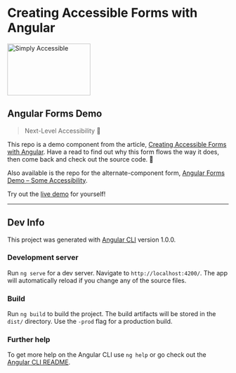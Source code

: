 # Creating Accessible Forms with Angular

<img src="http://simplyaccessible.com/wordpress/wp-content/themes/sa-wp-2014/images/logo.svg" width="189" height="118" alt="Simply Accessible">

## Angular Forms Demo

> Next-Level Accessibility 💪

This repo is a demo component from the article, [Creating Accessible Forms with Angular](https://simplyaccessible.com). Have a read to find out why this form flows the way it does, then come back and check out the source code. 🙂

Also available is the repo for the alternate-component form, [Angular Forms Demo &ndash; Some Accessibility](https://github.com/simplyaccessible/angular-forms-some-a11y).

Try out the [live demo](https://simplyaccessible.github.io/angular-forms-next-level-a11y) for yourself!

---

## Dev Info

This project was generated with [Angular CLI](https://github.com/angular/angular-cli) version 1.0.0.

### Development server

Run `ng serve` for a dev server. Navigate to `http://localhost:4200/`. The app will automatically reload if you change any of the source files.

### Build

Run `ng build` to build the project. The build artifacts will be stored in the `dist/` directory. Use the `-prod` flag for a production build.

### Further help

To get more help on the Angular CLI use `ng help` or go check out the [Angular CLI README](https://github.com/angular/angular-cli/blob/master/README.md).
